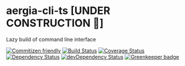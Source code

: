 # aergia-cli-ts [UNDER CONSTRUCTION :hammer:]

Lazy build of command line interface

[![Commitizen friendly](https://img.shields.io/badge/commitizen-friendly-brightgreen.svg)](http://commitizen.github.io/cz-cli/)
[![Build Status](https://travis-ci.org/plastikfan/aergia-cli-ts.svg?branch=master)](https://travis-ci.org/plastikfan/aergia-cli-ts)
[![Coverage Status](https://coveralls.io/repos/github/plastikfan/aergia-cli-ts/badge.svg?branch=master)](https://coveralls.io/github/plastikfan/aergia-cli-ts?branch=master)
[![Dependency Status](https://david-dm.org/plastikfan/aergia-cli-ts.svg)](https://david-dm.org/plastikfan/aergia-cli-ts)
[![devDependency Status](https://david-dm.org/plastikfan/aergia-cli-ts/dev-status.svg)](https://david-dm.org/plastikfan/aergia-cli-ts#info=devDependencies)
[![Greenkeeper badge](https://badges.greenkeeper.io/plastikfan/aergia-cli-ts.svg)](https://greenkeeper.io/)
